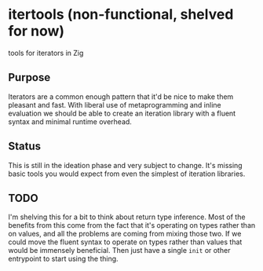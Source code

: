 # itertools (non-functional, shelved for now)

tools for iterators in Zig

## Purpose

Iterators are a common enough pattern that it'd be nice to make them pleasant and fast. With liberal use of metaprogramming and inline evaluation we should be able to create an iteration library with a fluent syntax and minimal runtime overhead.

## Status

This is still in the ideation phase and very subject to change. It's missing basic tools you would expect from even the simplest of iteration libraries.

## TODO

I'm shelving this for a bit to think about return type inference. Most of the benefits from this come from the fact that it's operating on types rather than on values, and all the problems are coming from mixing those two. If we could move the fluent syntax to operate on types rather than values that would be immensely beneficial. Then just have a single `init` or other entrypoint to start using the thing.
